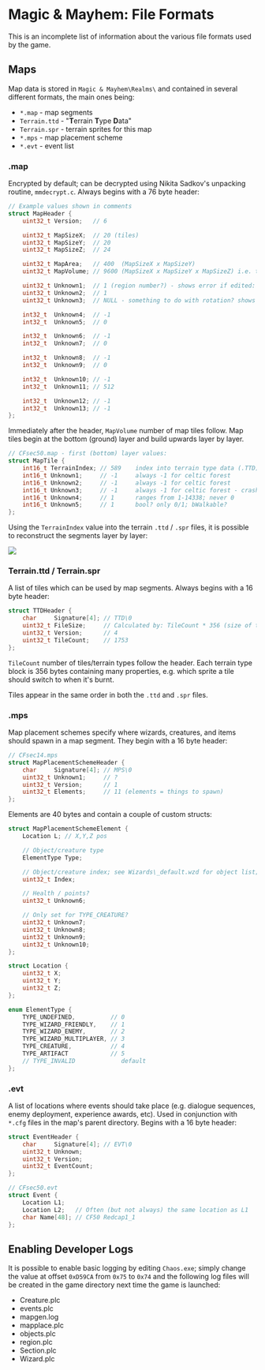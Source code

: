 # Magic & Mayhem: File Formats
This is an incomplete list of information about the various file formats used by the game.

## Maps
Map data is stored in `Magic & Mayhem\Realms\` and contained in several different formats, the main ones being:

* `*.map` - map segments
* `Terrain.ttd` - "**T**errain **T**ype **D**ata"
* `Terrain.spr` - terrain sprites for this map
* `*.mps` - map placement scheme
* `*.evt` - event list

### .map
Encrypted by default; can be decrypted using Nikita Sadkov's unpacking routine, `mmdecrypt.c`. Always begins with a 76 byte header:

```cpp
// Example values shown in comments
struct MapHeader {
	uint32_t Version;   // 6

	uint32_t MapSizeX;  // 20 (tiles)
	uint32_t MapSizeY;  // 20
	uint32_t MapSizeZ;  // 24

	uint32_t MapArea;   // 400  (MapSizeX x MapSizeY)
	uint32_t MapVolume; // 9600 (MapSizeX x MapSizeY x MapSizeZ) i.e. total tile count

	uint32_t Unknown1;  // 1 (region number?) - shows error if edited: "CAN NOT MAKE MAP Map size found inconsistant with first map"
	uint32_t Unknown2;  // 1
	uint32_t Unknown3;  // NULL - something to do with rotation? shows error if edited: "Section could not be placed in it`s current rotation. MAPMAKER will attempt to place section at another rotation."

	int32_t  Unknown4;  // -1
	int32_t  Unknown5;  // 0

	int32_t  Unknown6;  // -1
	int32_t  Unknown7;  // 0

	int32_t  Unknown8;  // -1
	int32_t  Unknown9;  // 0

	int32_t  Unknown10; // -1
	int32_t  Unknown11; // 512

	int32_t  Unknown12; // -1
	int32_t  Unknown13; // -1
};
```

Immediately after the header, `MapVolume` number of map tiles follow. Map tiles begin at the bottom (ground) layer and build upwards layer by layer.

```cpp
// CFsec50.map - first (bottom) layer values:
struct MapTile {
	int16_t TerrainIndex; // 589    index into terrain type data (.TTD)
	int16_t Unknown1;     // -1     always -1 for celtic forest
	int16_t Unknown2;     // -1     always -1 for celtic forest
	int16_t Unknown3;     // -1     always -1 for celtic forest - crashes if set to 0
	int16_t Unknown4;     // 1      ranges from 1-14338; never 0
	int16_t Unknown5;     // 1      bool? only 0/1; bWalkable?
};
```

Using the `TerrainIndex` value into the terrain `.ttd` / `.spr` files, it is possible to reconstruct the segments layer by layer:

<img src="https://www.bunnytrack.net/images/github/mm/map-segment.gif" />

### Terrain.ttd / Terrain.spr
A list of tiles which can be used by map segments. Always begins with a 16 byte header:

```cpp
struct TTDHeader {
	char     Signature[4]; // TTD\0
	uint32_t FileSize;     // Calculated by: TileCount * 356 (size of terrain type) + 16 (size of header)
	uint32_t Version;      // 4
	uint32_t TileCount;    // 1753
};
```

`TileCount` number of tiles/terrain types follow the header. Each terrain type block is 356 bytes containing many properties, e.g. which sprite a tile should switch to when it's burnt.

Tiles appear in the same order in both the `.ttd` and `.spr` files.

### .mps
Map placement schemes specify where wizards, creatures, and items should spawn in a map segment. They begin with a 16 byte header:

```cpp
// CFsec14.mps
struct MapPlacementSchemeHeader {
	char     Signature[4]; // MPS\0
	uint32_t Unknown1;     // ?
	uint32_t Version;      // 1
	uint32_t Elements;     // 11 (elements = things to spawn)
};
```

Elements are 40 bytes and contain a couple of custom structs:

```cpp
struct MapPlacementSchemeElement {
	Location L; // X,Y,Z pos

	// Object/creature type
	ElementType Type;

	// Object/creature index; see Wizards\_default.wzd for object list; CFG\creature.cfg for creatures
	uint32_t Index;

	// Health / points?
	uint32_t Unknown6;

	// Only set for TYPE_CREATURE?
	uint32_t Unknown7;
	uint32_t Unknown8;
	uint32_t Unknown9;
	uint32_t Unknown10;
};
```

```cpp
struct Location {
	uint32_t X;
	uint32_t Y;
	uint32_t Z;
};
```

```cpp
enum ElementType {
	TYPE_UNDEFINED,          // 0
	TYPE_WIZARD_FRIENDLY,    // 1
	TYPE_WIZARD_ENEMY,       // 2
	TYPE_WIZARD_MULTIPLAYER, // 3
	TYPE_CREATURE,           // 4
	TYPE_ARTIFACT            // 5
	// TYPE_INVALID             default
};
```

### .evt
A list of locations where events should take place (e.g. dialogue sequences, enemy deployment, experience awards, etc). Used in conjunction with `*.cfg` files in the map's parent directory. Begins with a 16 byte header:

```cpp
struct EventHeader {
	char     Signature[4]; // EVT\0
	uint32_t Unknown;
	uint32_t Version;
	uint32_t EventCount;
};
```

```cpp
// CFsec50.evt
struct Event {
	Location L1;
	Location L2;   // Often (but not always) the same location as L1
	char Name[48]; // CF50 Redcap1_1
};
```

## Enabling Developer Logs
It is possible to enable basic logging by editing `Chaos.exe`; simply change the value at offset `0xD59CA` from `0x75` to `0x74` and the following log files will be created in the game directory next time the game is launched:

* Creature.plc
* events.plc
* mapgen.log
* mapplace.plc
* objects.plc
* region.plc
* Section.plc
* Wizard.plc
